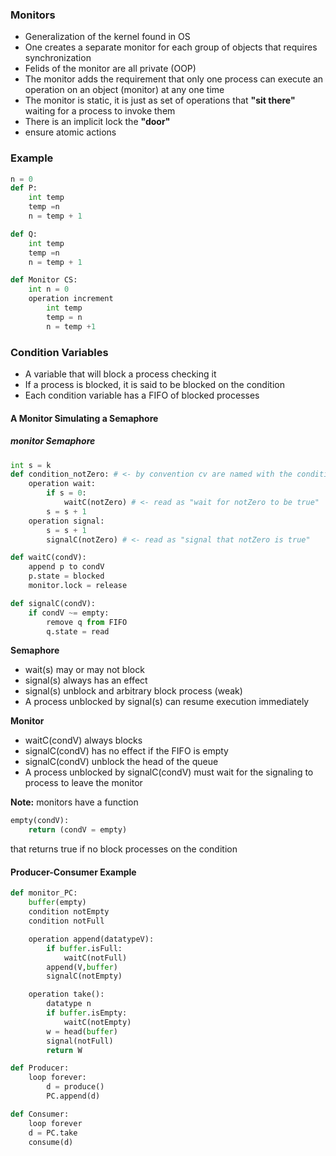 ### **Monitors**
* Generalization of the kernel found in OS
* One creates a separate monitor for each group of objects that requires synchronization
* Felids of the monitor are all private (OOP)
* The monitor adds the requirement that only one process can execute an operation on an object (monitor) at any one time
* The monitor is static, it is just as set of operations that **"sit there"** waiting for a process to invoke them
* There is an implicit lock the **"door"**
* ensure atomic actions

### Example
```python
n = 0
def P:
    int temp
    temp =n
    n = temp + 1

def Q:
    int temp
    temp =n
    n = temp + 1

def Monitor CS:
    int n = 0
    operation increment
        int temp
        temp = n
        n = temp +1
```

### **Condition Variables**
* A variable that will block a process checking it
* If a process is blocked, it is said to be blocked on the condition
* Each condition variable has a FIFO of blocked processes

#### **A Monitor Simulating a Semaphore**
##### monitor Semaphore

``` python
int s = k
def condition_notZero: # <- by convention cv are named with the condition you want true
    operation wait:
        if s = 0:
            waitC(notZero) # <- read as "wait for notZero to be true"
        s = s + 1
    operation signal:
        s = s + 1
        signalC(notZero) # <- read as "signal that notZero is true"

def waitC(condV):
    append p to condV
    p.state = blocked
    monitor.lock = release

def signalC(condV):
    if condV ~= empty:
        remove q from FIFO
        q.state = read 
```
**Semaphore**
* wait(s) may or may not block
* signal(s) always has an effect
* signal(s) unblock and arbitrary block process (weak)
* A process unblocked by signal(s) can resume execution immediately 

**Monitor**
* waitC(condV) always blocks
* signalC(condV) has no effect if the FIFO is empty
* signalC(condV) unblock the head of the queue
* A process unblocked by signalC(condV) must wait for the signaling to process to leave the monitor

**Note:** monitors have a function 
``` python
empty(condV):
    return (condV = empty)
```
that returns true if no block processes on the condition

#### **Producer-Consumer Example**
``` python
def monitor_PC:
    buffer(empty)
    condition notEmpty
    condition notFull

    operation append(datatypeV):
        if buffer.isFull:
            waitC(notFull)
        append(V,buffer)
        signalC(notEmpty)

    operation take():
        datatype n
        if buffer.isEmpty:
            waitC(notEmpty)
        w = head(buffer)
        signal(notFull)
        return W

def Producer:
    loop forever:
        d = produce()
        PC.append(d)

def Consumer:
    loop forever
    d = PC.take
    consume(d)
```
